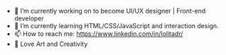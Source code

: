 - 🎯 I’m currently working on to become UI/UX designer | Front-end developer
- 🌱 I’m currently learning HTML/CSS/JavaScript and interaction design.
- 📫 How to reach me: https://www.linkedin.com/in/lolitadr/
- 🎨 Love Art and Creativity

